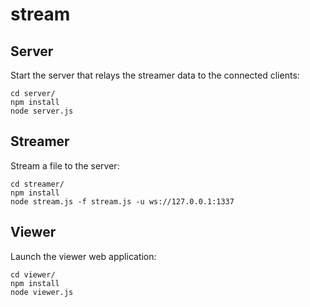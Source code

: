 # stream

## Server

Start the server that relays the streamer data to the connected clients:

```
cd server/
npm install
node server.js
```

## Streamer

Stream a file to the server:

```
cd streamer/
npm install
node stream.js -f stream.js -u ws://127.0.0.1:1337
```

## Viewer

Launch the viewer web application:

```
cd viewer/
npm install
node viewer.js
```
